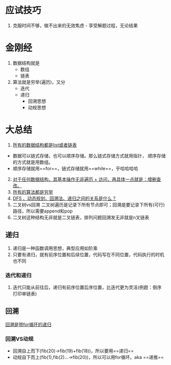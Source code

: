 # 应试技巧
1. 克服时间不够，做不出来的无效焦虑 - 享受解题过程，无论结果
# 金刚经
1. 数据结构就是
   + 数组
   + 链表
2. 算法就是穷举(遍历)，又分
   + 迭代
   + 递归
     + 回溯思想
     + 动规思想

# 大总结
1. [所有的数据结构都是list或者链表](https://labuladong.github.io/algo/di-ling-zh-bfe1b/xue-xi-sua-01220/)
  + 数据可以链式存储，也可以顺序存储。那么链式存储方式就用指针， 顺序存储的方式就是用数组。
  + 顺序存储就用==for==，链式存储就用==while==，乎哈哈哈哈
2. [对于任何数据结构，其基本操作无非遍历 + 访问，再具体一点就是：增删查改。](https://labuladong.github.io/algo/di-ling-zh-bfe1b/xue-xi-sua-01220/)
3. [所有的算法都是穷举](https://labuladong.github.io/algo/di-ling-zh-bfe1b/wo-de-shua-5fe0c/)
4. [DFS 、动态规划、回溯法、递归之间的关系是什么？](https://www.zhihu.com/question/266403334/answer/698464437)
5. 二叉树vs回溯
   二叉树遍历是记录下所有节点即可；回溯是要记录下所有(可行)路径，所以需要append和pop
6. 二叉树这种结构无非就是二叉链表，排列问题回溯发无非就是n叉链表



## 递归
1. 递归是一种函数调用思想，典型应用如阶乘
2. 只要有递归，就有前序位置和后续位置，代码写在不同位置，代码执行的时机也不同
### 迭代和递归
1. 迭代只能从前往后，递归有前序位置后序位置，比迭代更为灵活(例题：倒序打印单链表)
## 回溯
[回溯是带for循环的递归](https://leetcode.cn/problems/permutations/solutions/9914/hui-su-suan-fa-python-dai-ma-java-dai-ma-by-liweiw/)
### 回溯VS动规
+ 回溯自上而下(fib(20)->fib(19)+fib(18))，所以要用==递归==
+ 动规自下而上(fib(1),fib(2)...->fib(20))，所以可以用for循环。aka ==递推==



